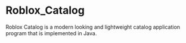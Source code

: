 # Roblox_Catalog
Roblox Catalog is a modern looking and lightweight catalog application program that is implemented in Java.
